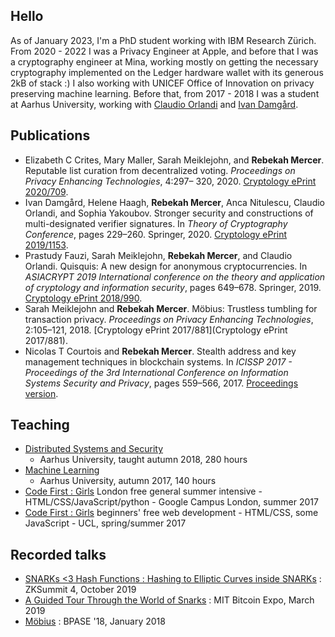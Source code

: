 ## Hello

As of January 2023, I'm a PhD student working with IBM Research Zürich.  From
2020 - 2022 I was a Privacy Engineer at Apple, and before that I was
a cryptography engineer at Mina, working mostly on getting the necessary
cryptography implemented on the Ledger hardware wallet with its generous 2kB of
stack :) I also working with UNICEF Office of Innovation on privacy preserving
machine learning. Before that, from 2017 - 2018 I was a student at Aarhus
University, working with [Claudio Orlandi](http://www.cs.au.dk/~orlandi/) and
[Ivan Damgård](http://www.daimi.au.dk/~ivan/).

## Publications
- Elizabeth C Crites, Mary Maller, Sarah Meiklejohn, and **Rebekah Mercer**.
  Reputable list curation from decentralized voting. _Proceedings on Privacy
  Enhancing Technologies_, 4:297– 320, 2020. [Cryptology ePrint
  2020/709](https://eprint.iacr.org/2020/709).
- Ivan Damgård, Helene Haagh, **Rebekah Mercer**, Anca Nitulescu, Claudio
  Orlandi, and Sophia Yakoubov. Stronger security and constructions of
  multi-designated verifier signatures. In _Theory of Cryptography Conference_,
  pages 229–260.  Springer, 2020.  [Cryptology ePrint
  2019/1153](https://eprint.iacr.org/2019/1153).
- Prastudy Fauzi, Sarah Meiklejohn, **Rebekah Mercer**, and Claudio Orlandi.
  Quisquis: A new design for anonymous cryptocurrencies. In _ASIACRYPT 2019
  International conference on the theory and application of cryptology and
  information security_, pages 649–678. Springer, 2019. [Cryptology ePrint
  2018/990](https://eprint.iacr.org/2018/990).
- Sarah Meiklejohn and **Rebekah Mercer**. Möbius: Trustless tumbling for
  transaction privacy. _Proceedings on Privacy Enhancing Technologies_,
  2:105–121, 2018. [Cryptology ePrint 2017/881](Cryptology ePrint 2017/881).
- Nicolas T Courtois and **Rebekah Mercer**. Stealth address and key management
  techniques in blockchain systems.  In _ICISSP 2017 - Proceedings of the 3rd
  International Conference on Information Systems Security and Privacy_, pages
  559–566, 2017. [Proceedings
  version](http://www.scitepress.org/DigitalLibrary/Link.aspx?doi=10.5220/0006270005590566).


## Teaching
- [Distributed Systems and
  Security](https://kursuskatalog.au.dk/en/course/114560/Distributed-Systems-and-Security)
  - Aarhus University, taught autumn 2018, 280 hours
- [Machine
  Learning](https://kursuskatalog.au.dk/en/course/115207/Machine-Learning)
  - Aarhus University, autumn 2017, 140 hours
- [Code First : Girls](https://codefirstgirls.com/) London free general summer
  intensive - HTML/CSS/JavaScript/python - Google Campus London, summer 2017
- [Code First
  : Girls](https://codefirstgirls.com//courses/classes/uni-kickstarter/)
  beginners' free web development - HTML/CSS, some JavaScript - UCL,
  spring/summer 2017

## Recorded talks
- [SNARKs <3 Hash Functions : Hashing to Elliptic Curves inside
  SNARKs](https://www.youtube.com/watch?v=qWRUPzm3qPY) : ZKSummit 4, October
  2019
- [A Guided Tour Through the World of
  Snarks](https://www.youtube.com/watch?v=KY7If_GjZvc) : MIT Bitcoin Expo,
  March 2019
- [Möbius](https://www.youtube.com/watch?v=y4hYPX3pouU) : BPASE '18, January
  2018
